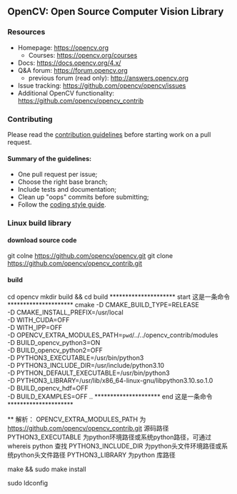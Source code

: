 ## OpenCV: Open Source Computer Vision Library

### Resources

* Homepage: <https://opencv.org>
  * Courses: <https://opencv.org/courses>
* Docs: <https://docs.opencv.org/4.x/>
* Q&A forum: <https://forum.opencv.org>
  * previous forum (read only): <http://answers.opencv.org>
* Issue tracking: <https://github.com/opencv/opencv/issues>
* Additional OpenCV functionality: <https://github.com/opencv/opencv_contrib> 


### Contributing

Please read the [contribution guidelines](https://github.com/opencv/opencv/wiki/How_to_contribute) before starting work on a pull request.

#### Summary of the guidelines:

* One pull request per issue;
* Choose the right base branch;
* Include tests and documentation;
* Clean up "oops" commits before submitting;
* Follow the [coding style guide](https://github.com/opencv/opencv/wiki/Coding_Style_Guide).

### Linux build library

#### download source code

git colne https://github.com/opencv/opencv.git
git clone https://github.com/opencv/opencv_contrib.git

#### build

cd opencv
mkdir build && cd build
********************* start 这是一条命令*********************
cmake -D CMAKE_BUILD_TYPE=RELEASE \
-D CMAKE_INSTALL_PREFIX=/usr/local \
-D WITH_CUDA=OFF \
-D WITH_IPP=OFF \
-D OPENCV_EXTRA_MODULES_PATH=`pwd`/../../opencv_contrib/modules \
-D BUILD_opencv_python3=ON \
-D BUILD_opencv_python2=OFF \
-D PYTHON3_EXECUTABLE=/usr/bin/python3 \
-D PYTHON3_INCLUDE_DIR=/usr/include/python3.10 \
-D PYTHON_DEFAULT_EXECUTABLE=/usr/bin/python3 \
-D PYTHON3_LIBRARY=/usr/lib/x86_64-linux-gnu/libpython3.10.so.1.0 \
-D BUILD_opencv_hdf=OFF \
-D BUILD_EXAMPLES=OFF ..
********************* end 这是一条命令*********************

** 解析：
OPENCV_EXTRA_MODULES_PATH 为 https://github.com/opencv/opencv_contrib.git 源码路径
PYTHON3_EXECUTABLE 为python环境路径或系统python路径，可通过whereis python 查找
PYTHON3_INCLUDE_DIR 为python头文件环境路径或系统python头文件路径
PYTHON3_LIBRARY 为python 库路径

make && sudo make install

sudo ldconfig
